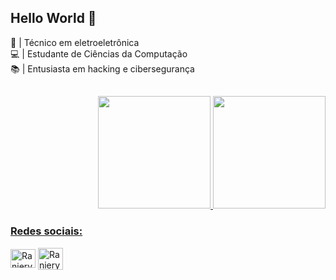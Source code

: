 <h2 style="display: inline_block">Hello World 👋</h2>
🔌 | Técnico em eletroeletrônica <br>
💻 | Estudante de Ciências da Computação <br>
📚 | Entusiasta em hacking e cibersegurança <br>

<h2 style="display: inline_block"></h2>

<div align="right">
  <a href="https://github.com/Ranieeery">
  <img height="180em" src="https://github-readme-stats.vercel.app/api?username=ranieeery&show_icons=true&theme=radical&include_all_commits=true&count_private=true"/>
  <img height="180em" src="https://github-readme-stats.vercel.app/api/top-langs/?username=Ranieeery&layout=compact&langs_count=7&theme=radical"/>
</div>

<h3 align="left">Redes sociais:</h1>
<p align="left">
<a href="https://www.linkedin.com/in/ranierygoulart/" target="blank"><img align="center" src="https://raw.githubusercontent.com/rahuldkjain/github-profile-readme-generator/master/src/images/icons/Social/linked-in-alt.svg" alt="Raniery Meireles Goulart" height="30" width="40" /></a>
<a href="https://www.instagram.com/ranierygoulart/" target="blank"><img align="center" src="https://raw.githubusercontent.com/rahuldkjain/github-profile-readme-generator/master/src/images/icons/Social/instagram.svg" alt="Raniery Meireles Goulart" height="35" width="40" /></a>
</p>

